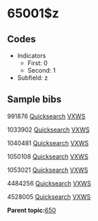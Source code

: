 # 65001$z

## Codes

-   Indicators
    -   First: 0
    -   Second: 1
-   Subfield: z

## Sample bibs

991876 [Quicksearch](https://search.library.yale.edu/catalog/991876) [VXWS](http://prodorbis.library.yale.edu:7014/vxws/GetHoldingsService?bibId=991876)

1033902 [Quicksearch](https://search.library.yale.edu/catalog/1033902) [VXWS](http://prodorbis.library.yale.edu:7014/vxws/GetHoldingsService?bibId=1033902)

1040481 [Quicksearch](https://search.library.yale.edu/catalog/1040481) [VXWS](http://prodorbis.library.yale.edu:7014/vxws/GetHoldingsService?bibId=1040481)

1050108 [Quicksearch](https://search.library.yale.edu/catalog/1050108) [VXWS](http://prodorbis.library.yale.edu:7014/vxws/GetHoldingsService?bibId=1050108)

1053021 [Quicksearch](https://search.library.yale.edu/catalog/1053021) [VXWS](http://prodorbis.library.yale.edu:7014/vxws/GetHoldingsService?bibId=1053021)

4484256 [Quicksearch](https://search.library.yale.edu/catalog/4484256) [VXWS](http://prodorbis.library.yale.edu:7014/vxws/GetHoldingsService?bibId=4484256)

4528005 [Quicksearch](https://search.library.yale.edu/catalog/4528005) [VXWS](http://prodorbis.library.yale.edu:7014/vxws/GetHoldingsService?bibId=4528005)

**Parent topic:**[650](../../tags/650/650.md)

